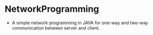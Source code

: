 # NetworkProgramming
* A simple network programming in JAVA for one-way and two-way communication between server and client.
